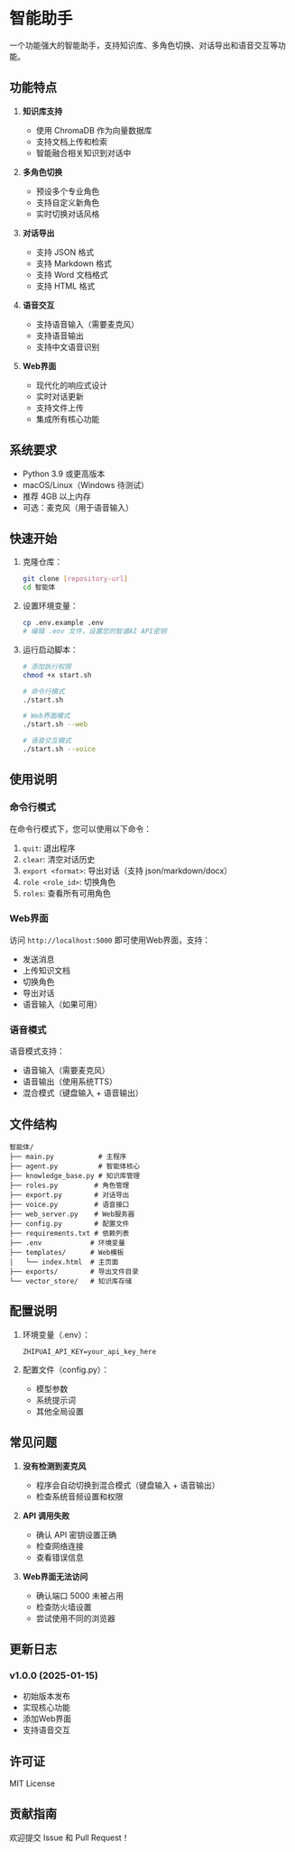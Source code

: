 # 智能助手

一个功能强大的智能助手，支持知识库、多角色切换、对话导出和语音交互等功能。

## 功能特点

1. **知识库支持**
   - 使用 ChromaDB 作为向量数据库
   - 支持文档上传和检索
   - 智能融合相关知识到对话中

2. **多角色切换**
   - 预设多个专业角色
   - 支持自定义新角色
   - 实时切换对话风格

3. **对话导出**
   - 支持 JSON 格式
   - 支持 Markdown 格式
   - 支持 Word 文档格式
   - 支持 HTML 格式

4. **语音交互**
   - 支持语音输入（需要麦克风）
   - 支持语音输出
   - 支持中文语音识别

5. **Web界面**
   - 现代化的响应式设计
   - 实时对话更新
   - 支持文件上传
   - 集成所有核心功能

## 系统要求

- Python 3.9 或更高版本
- macOS/Linux（Windows 待测试）
- 推荐 4GB 以上内存
- 可选：麦克风（用于语音输入）

## 快速开始

1. 克隆仓库：
   ```bash
   git clone [repository-url]
   cd 智能体
   ```

2. 设置环境变量：
   ```bash
   cp .env.example .env
   # 编辑 .env 文件，设置您的智谱AI API密钥
   ```

3. 运行启动脚本：
   ```bash
   # 添加执行权限
   chmod +x start.sh
   
   # 命令行模式
   ./start.sh
   
   # Web界面模式
   ./start.sh --web
   
   # 语音交互模式
   ./start.sh --voice
   ```

## 使用说明

### 命令行模式

在命令行模式下，您可以使用以下命令：

1. `quit`: 退出程序
2. `clear`: 清空对话历史
3. `export <format>`: 导出对话（支持 json/markdown/docx）
4. `role <role_id>`: 切换角色
5. `roles`: 查看所有可用角色

### Web界面

访问 `http://localhost:5000` 即可使用Web界面，支持：

- 发送消息
- 上传知识文档
- 切换角色
- 导出对话
- 语音输入（如果可用）

### 语音模式

语音模式支持：

- 语音输入（需要麦克风）
- 语音输出（使用系统TTS）
- 混合模式（键盘输入 + 语音输出）

## 文件结构

```
智能体/
├── main.py           # 主程序
├── agent.py          # 智能体核心
├── knowledge_base.py # 知识库管理
├── roles.py         # 角色管理
├── export.py        # 对话导出
├── voice.py         # 语音接口
├── web_server.py    # Web服务器
├── config.py        # 配置文件
├── requirements.txt # 依赖列表
├── .env            # 环境变量
├── templates/      # Web模板
│   └── index.html  # 主页面
├── exports/        # 导出文件目录
└── vector_store/   # 知识库存储
```

## 配置说明

1. 环境变量（.env）：
   ```
   ZHIPUAI_API_KEY=your_api_key_here
   ```

2. 配置文件（config.py）：
   - 模型参数
   - 系统提示词
   - 其他全局设置

## 常见问题

1. **没有检测到麦克风**
   - 程序会自动切换到混合模式（键盘输入 + 语音输出）
   - 检查系统音频设置和权限

2. **API 调用失败**
   - 确认 API 密钥设置正确
   - 检查网络连接
   - 查看错误信息

3. **Web界面无法访问**
   - 确认端口 5000 未被占用
   - 检查防火墙设置
   - 尝试使用不同的浏览器

## 更新日志

### v1.0.0 (2025-01-15)
- 初始版本发布
- 实现核心功能
- 添加Web界面
- 支持语音交互

## 许可证

MIT License

## 贡献指南

欢迎提交 Issue 和 Pull Request！
